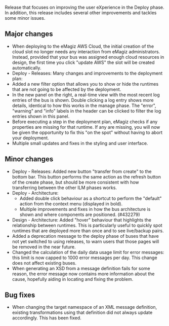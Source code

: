 Release that focuses on improving the user eXperience in the Deploy phase. In addition, this release includes several other improvements and tackles some minor issues.
## Major changes
- When deploying to the eMagiz AWS Cloud, the initial creation of the cloud slot no longer needs any interaction from eMagiz administrators. Instead, provided that your bus was assigned enough cloud resources in design, the first time you click "update AWS" the slot will be created automatically.
- Deploy - Releases: Many changes and improvements to the deployment plan:
- Added a new filter option that allows you to show or hide the runtimes that are not going to be affected by the deployment.
- In the new panel on the right, a real-time view with the most recent log entries of the bus is shown. Double clicking a log entry shows more details, identical to how this works in the manage phase. The "error", "warning" and "info" labels in the header can be clicked to filter the log entries shown in this panel.
- Before executing a step in the deployment plan, eMagiz checks if any properties are missing for that runtime. If any are missing, you will now be given the opportunity to fix this "on the spot" without having to abort your deployment.
- Multiple small updates and fixes in the styling and user interface.
## Minor changes
- Deploy - Releases: Added new button "transfer from create" to the bottom bar. This button performs the same action as the refresh button of the create phase, but should be more consistent with how transferring between the other ILM phases works.
- Deploy - Architecture:
  - Added double click behaviour as a shortcut to perform the "default" action from the context menu (displayed in bold).
  - Multiple improvements and fixes in how the bus architecture is shown and where components are positioned. (#432279)
- Design - Architecture: Added "hover" behaviour that highlights the relationship between runtimes. This is particularly useful to quickly spot runtimes that are deployed more than once and to see live/backup pairs.
- Added a deprecation message to the deploy phase of buses that have not yet switched to using releases, to warn users that those pages will be removed in the near future.
- Changed the calculation of the daily data usage limit for error messages: this limit is now capped to 1000 error messages per day. This change does not affect existing buses.
- When generating an XSD from a message definition fails for some reason, the error message now contains more information about the cause, hopefully aiding in locating and fixing the problem.
## Bug fixes
- When changing the target namespace of an XML message definition, existing transformations using that definition did not always update accordingly. This has been fixed.
